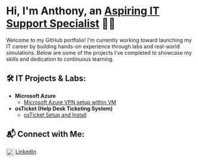 <h1>Hi, I'm Anthony, an <a href="https://www.linkedin.com/in/anthony-bowens-22875b253">Aspiring IT Support Specialist</a> 👨‍💻</h1>

<p>Welcome to my GitHub portfolio! I'm currently working toward launching my IT career by building hands-on experience through labs and real-world simulations. Below are some of the projects I've completed to showcase my skills and dedication to continuous learning.</p>

<h2>🛠️ IT Projects & Labs:</h2>

- <b>Microsoft Azure</b>
  - [Microsoft Azure VPN setup within VM](https://github.com/antlbowens/VPN-in-Azure)
- <b>osTicket (Help Desk Ticketing System)</b>
  - [osTicket Setup and Install](https://github.com/antlbowens/osTicket-Setup-and-Install)
<h2>📬 Connect with Me:</h2>

<p>
  <a href="https://www.linkedin.com/in/anthony-bowens-22875b253">
    <img align="left" alt="Anthony Bowens | LinkedIn" width="22px" src="https://cdn.jsdelivr.net/npm/simple-icons@v3/icons/linkedin.svg" />
  </a>
  <a href="https://www.linkedin.com/in/anthony-bowens-22875b253">LinkedIn</a>
</p>

